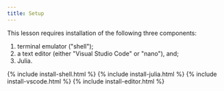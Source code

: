 ```yaml
---
title: Setup
---
```


This lesson requires installation of the following three components:

1. terminal emulator ("shell");
2. a text editor (either "Visual Studio Code" or "nano"), and;
3. Julia.

{% include install-shell.html %}
{% include install-julia.html %}
{% include install-vscode.html %}
{% include install-editor.html %}




